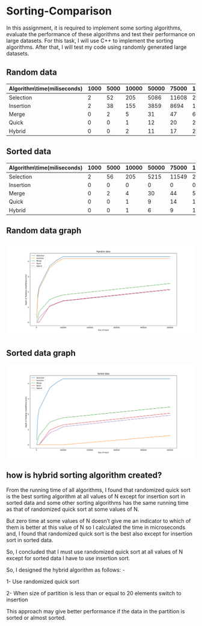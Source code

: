 # Sorting-Comparison

In this assignment, it is required to implement some sorting algorithms, evaluate the performance of these algorithms and test their performance on large datasets. For this task, I will use C++ to implement the sorting algorithms. After that, I will test my code using randomly generated large datasets.

## Random data

Algorithm\time(miliseconds)   |1000 | 5000 | 10000 | 50000 | 75000 | 100000 | 500000
----- | ----- | ----- | ------ | ----- | ------ | -----| ----  
Selection |	2 |	52 | 205 | 5086 | 11608 | 20650 | -
Insertion| 2 | 38| 155| 3859| 8694 | 15256| -
Merge    | 0 | 2 | 5  | 31  | 47   | 63   | 356
Quick    | 0 | 0 | 1  | 12  | 20   | 26   | 147
Hybrid   | 0 | 0 | 2  | 11  | 17   | 25   | 136

## Sorted data

Algorithm\time(miliseconds)|1000 |5000   |10000   |50000   |75000  |100000 |500000
----- | ----- | ----- | ------ | ----- | ------ | -----| ----  
Selection	|2    |56     |205     |5215    |11549  |20485  |-
Insertion	|0    |0      |0       |0       | 0     |0      |4
Merge	    |0    |2      |4       |30      | 44    |58     |297
Quick	    |0    |0      |1       |9       | 14    |19     |116
Hybrid	    |0    |0      |1       |6       | 9     |15     |85


## Random data graph

![Random data graph](Random.png)

## Sorted data graph

![Random data graph](Sorted.png)

## how is hybrid sorting algorithm created?

From the running time of all algorithms, I found that randomized quick sort is the best sorting algorithm at all values of N except for insertion sort in sorted data and some other sorting algorithms has the same running time as that of randomized quick sort at some values of N.

But zero time at some values of N doesn’t give me an indicator to which of them is better at this value of N so I calculated the time in microseconds and, I found that randomized quick sort is the best also except for insertion sort in sorted data.

So, I concluded that I must use randomized quick sort at all values of N except for sorted data I have to use insertion sort.

So, I designed the hybrid algorithm as follows: -

1- Use randomized quick sort

2- When size of partition is less than or equal to 20 elements switch to insertion

This approach may give better performance if the data in the partition is sorted or almost sorted.